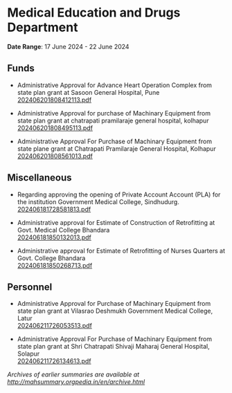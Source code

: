 # Medical Education and Drugs Department

**Date Range**: 17 June 2024 - 22 June 2024


## Funds
- Administrative Approval for Advance Heart Operation Complex from state plan grant at Sasoon General Hospital, Pune\
  [202406201808412113.pdf](https://gr.maharashtra.gov.in/Site/Upload/Government%20Resolutions/English/202406201808412113.pdf)

- Administrative Approval for purchase of Machinary  Equipment from state plan grant at chatrapati pramilaraje general hospital, kolhapur\
  [202406201808495113.pdf](https://gr.maharashtra.gov.in/Site/Upload/Government%20Resolutions/English/202406201808495113.pdf)

- Administrative Approval For Purchase of Machinary  Equipment from state plane grant at Chatrapati Pramilaraje General Hospital, Kolhapur\
  [202406201808561013.pdf](https://gr.maharashtra.gov.in/Site/Upload/Government%20Resolutions/English/202406201808561013.pdf)

## Miscellaneous
- Regarding approving the opening of Private Account Account (PLA) for the institution Government Medical College, Sindhudurg.\
  [202406181728581813.pdf](https://gr.maharashtra.gov.in/Site/Upload/Government%20Resolutions/English/202406181728581813.pdf)

- Administrative approval for Estimate of Construction  of Retrofitting   at Govt. Medical College  Bhandara\
  [202406181850132013.pdf](https://gr.maharashtra.gov.in/Site/Upload/Government%20Resolutions/English/202406181850132013.pdf)

- Administrative approval for Estimate of Retrofitting of Nurses Quarters at Govt. College  Bhandara\
  [202406181850268713.pdf](https://gr.maharashtra.gov.in/Site/Upload/Government%20Resolutions/English/202406181850268713.pdf)

## Personnel
- Administrative Approval for Purchase of Machinary  Equipment from state plan grant at Vilasrao Deshmukh Government Medical College, Latur\
  [202406211726053513.pdf](https://gr.maharashtra.gov.in/Site/Upload/Government%20Resolutions/English/202406211726053513.pdf)

- Administrative Approval For Purchase of Machinary  Equipment from state plan grant at Shri Chatrapati  Shivaji Maharaj General Hospital, Solapur\
  [202406211726134613.pdf](https://gr.maharashtra.gov.in/Site/Upload/Government%20Resolutions/English/202406211726134613.pdf)


*Archives of earlier summaries are available at http://mahsummary.orgpedia.in/en/archive.html*